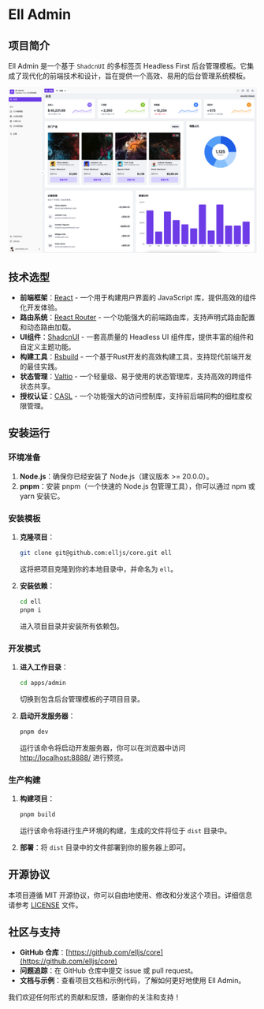 # Ell Admin

## 项目简介

Ell Admin 是一个基于 `ShadcnUI` 的多标签页 Headless First 后台管理模板。它集成了现代化的前端技术和设计，旨在提供一个高效、易用的后台管理系统模板。

![preview](preview.png)

## 技术选型

- **前端框架**：[React](https://react.dev/) - 一个用于构建用户界面的 JavaScript 库，提供高效的组件化开发体验。
- **路由系统**：[React Router](https://reactrouter.com/) - 一个功能强大的前端路由库，支持声明式路由配置和动态路由加载。
- **UI组件**：[ShadcnUI](https://ui.shadcn.com/) - 一套高质量的 Headless UI 组件库，提供丰富的组件和自定义主题功能。
- **构建工具**：[Rsbuild](https://rsbuild.dev/) - 一个基于Rust开发的高效构建工具，支持现代前端开发的最佳实践。
- **状态管理**：[Valtio](https://valtio.dev/) - 一个轻量级、易于使用的状态管理库，支持高效的跨组件状态共享。
- **授权认证**：[CASL](https://casl.js.org/) - 一个功能强大的访问控制库，支持前后端同构的细粒度权限管理。

## 安装运行

### 环境准备

1. **Node.js**：确保你已经安装了 Node.js（建议版本 >= 20.0.0）。
2. **pnpm**：安装 pnpm（一个快速的 Node.js 包管理工具），你可以通过 npm 或 yarn 安装它。

### 安装模板

1. **克隆项目**：
   ```bash
   git clone git@github.com:elljs/core.git ell
   ```
   这将把项目克隆到你的本地目录中，并命名为 `ell`。

2. **安装依赖**：
   ```bash
   cd ell
   pnpm i
   ```
   进入项目目录并安装所有依赖包。

### 开发模式

1. **进入工作目录**：
   ```bash
   cd apps/admin
   ```
   切换到包含后台管理模板的子项目目录。

2. **启动开发服务器**：
   ```bash
   pnpm dev
   ```
   运行该命令将启动开发服务器，你可以在浏览器中访问 [http://localhost:8888/](http://localhost:8888/) 进行预览。

### 生产构建

1. **构建项目**：
   ```bash
   pnpm build
   ```
   运行该命令将进行生产环境的构建，生成的文件将位于 `dist` 目录中。

2. **部署**：将 `dist` 目录中的文件部署到你的服务器上即可。

## 开源协议

本项目遵循 MIT 开源协议，你可以自由地使用、修改和分发这个项目。详细信息请参考 [LICENSE](LICENSE) 文件。

## 社区与支持

- **GitHub 仓库**：[https://github.com/elljs/core](https://github.com/elljs/core)
- **问题追踪**：在 GitHub 仓库中提交 issue 或 pull request。
- **文档与示例**：查看项目文档和示例代码，了解如何更好地使用 Ell Admin。

我们欢迎任何形式的贡献和反馈，感谢你的关注和支持！